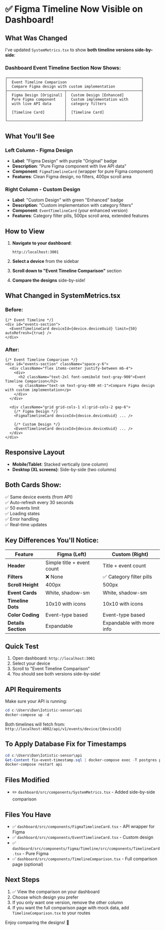 # ✅ Figma Timeline Now Visible on Dashboard!

## What Was Changed

I've updated `SystemMetrics.tsx` to show **both timeline versions side-by-side**:

### Dashboard Event Timeline Section Now Shows:

```
┌─────────────────────────────────────────────────────────────┐
│  Event Timeline Comparison                                  │
│  Compare Figma design with custom implementation            │
├──────────────────────────┬──────────────────────────────────┤
│  Figma Design [Original] │  Custom Design [Enhanced]        │
│  Pure Figma component    │  Custom implementation with      │
│  with live API data      │  category filters                │
│                          │                                  │
│  [Timeline Card]         │  [Timeline Card]                 │
│                          │                                  │
└──────────────────────────┴──────────────────────────────────┘
```

## What You'll See

### Left Column - Figma Design
- **Label**: "Figma Design" with purple "Original" badge
- **Description**: "Pure Figma component with live API data"
- **Component**: `FigmaTimelineCard` (wrapper for pure Figma component)
- **Features**: Clean Figma design, no filters, 400px scroll area

### Right Column - Custom Design  
- **Label**: "Custom Design" with green "Enhanced" badge
- **Description**: "Custom implementation with category filters"
- **Component**: `EventTimelineCard` (your enhanced version)
- **Features**: Category filter pills, 500px scroll area, extended features

## How to View

1. **Navigate to your dashboard**:
   ```
   http://localhost:3001
   ```

2. **Select a device** from the sidebar

3. **Scroll down to "Event Timeline Comparison"** section

4. **Compare the designs** side-by-side!

## What Changed in SystemMetrics.tsx

### Before:
```tsx
{/* Event Timeline */}
<div id="events-section">
  <EventTimelineCard deviceId={device.deviceUuid} limit={50} autoRefresh={true} />
</div>
```

### After:
```tsx
{/* Event Timeline Comparison */}
<div id="events-section" className="space-y-6">
  <div className="flex items-center justify-between mb-4">
    <div>
      <h2 className="text-2xl font-semibold text-gray-900">Event Timeline Comparison</h2>
      <p className="text-sm text-gray-600 mt-1">Compare Figma design with custom implementation</p>
    </div>
  </div>

  <div className="grid grid-cols-1 xl:grid-cols-2 gap-6">
    {/* Figma Design */}
    <FigmaTimelineCard deviceId={device.deviceUuid} ... />
    
    {/* Custom Design */}
    <EventTimelineCard deviceId={device.deviceUuid} ... />
  </div>
</div>
```

## Responsive Layout

- **Mobile/Tablet**: Stacked vertically (one column)
- **Desktop (XL screens)**: Side-by-side (two columns)

## Both Cards Show:

✅ Same device events (from API)  
✅ Auto-refresh every 30 seconds  
✅ 50 events limit  
✅ Loading states  
✅ Error handling  
✅ Real-time updates  

## Key Differences You'll Notice:

| Feature | Figma (Left) | Custom (Right) |
|---------|--------------|----------------|
| **Header** | Simple title + event count | Title + event count |
| **Filters** | ❌ None | ✅ Category filter pills |
| **Scroll Height** | 400px | 500px |
| **Event Cards** | White, shadow-sm | White, shadow-sm |
| **Timeline Dots** | 10x10 with icons | 10x10 with icons |
| **Color Coding** | Event-type based | Event-type based |
| **Details Section** | Expandable | Expandable with more info |

## Quick Test

1. Open dashboard: `http://localhost:3001`
2. Select your device
3. Scroll to "Event Timeline Comparison"
4. You should see both versions side-by-side!

## API Requirements

Make sure your API is running:

```powershell
cd c:\Users\Dan\Iotistic-sensor\api
docker-compose up -d
```

Both timelines will fetch from: `http://localhost:4002/api/v1/events/device/{deviceId}`

## To Apply Database Fix for Timestamps

```powershell
cd c:\Users\Dan\Iotistic-sensor\api
Get-Content fix-event-timestamp.sql | docker-compose exec -T postgres psql -U postgres -d iotistic
docker-compose restart api
```

## Files Modified

- ✏️ `dashboard/src/components/SystemMetrics.tsx` - Added side-by-side comparison

## Files You Have

- ✅ `dashboard/src/components/FigmaTimelineCard.tsx` - API wrapper for Figma
- ✅ `dashboard/src/components/EventTimelineCard.tsx` - Custom design
- ✅ `dashboard/src/components/figma/Timeline/src/components/TimelineCard.tsx` - Pure Figma
- ✅ `dashboard/src/components/TimelineComparison.tsx` - Full comparison page (optional)

## Next Steps

1. ✅ View the comparison on your dashboard
2. Choose which design you prefer
3. If you only want one version, remove the other column
4. If you want the full comparison page with mock data, add `TimelineComparison.tsx` to your routes

Enjoy comparing the designs! 🎨
